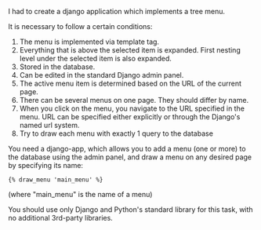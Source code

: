 I had to create a django application which implements a tree menu.

It is necessary to follow a certain conditions:

1. The menu is implemented via template tag.
2. Everything that is above the selected item is expanded. First nesting level under the selected item is also expanded.
3. Stored in the database.
4. Can be edited in the standard Django admin panel.
5. The active menu item is determined based on the URL of the current page.
6. There can be several menus on one page. They should differ by name.
7. When you click on the menu, you navigate to the URL specified in the menu. URL can be specified either explicitly or through the Django's named url system.
8. Try to draw each menu with exactly 1 query to the database

You need a django-app, which allows you to add a menu (one or more) to the database using the admin panel, and draw a menu on any desired page by specifying its name:

`{% draw_menu 'main_menu' %}`

(where "main_menu" is the name of a menu)

You should use only Django and Python's standard library for this task, with no additional 3rd-party libraries.
